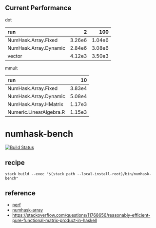 Current Performance
-------------------

dot

| run                   |       2|     100|
|:----------------------|-------:|-------:|
| NumHask.Array.Fixed   |  3.26e6|  1.04e6|
| NumHask.Array.Dynamic |  2.84e6|  3.08e6|
| vector                |  4.12e3|  3.50e3|

mmult

| run                     |      10|
|:------------------------|-------:|
| NumHask.Array.Fixed     |  3.83e4|
| NumHask.Array.Dynamic   |  5.08e4|
| NumHask.Array.HMatrix   |  1.17e3|
| Numeric.LinearAlgebra.R |  1.15e3|

numhask-bench
=============

[![Build
Status](https://travis-ci.org/tonyday567/numhask-bench.png)](https://travis-ci.org/tonyday567/numhask-bench)

recipe
------

    stack build --exec "$(stack path --local-install-root)/bin/numhask-bench"

reference
---------

-   [perf](https://hackage.haskell.org/package/perf)
-   [numhask-array](https://hackage.haskell.org/package/numhask-array)
-   <a href="https://stackoverflow.com/questions/11768656/reasonably-efficient-pure-functional-matrix-product-in-haskell" class="uri">https://stackoverflow.com/questions/11768656/reasonably-efficient-pure-functional-matrix-product-in-haskell</a>